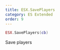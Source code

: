 ```yaml
---
title: ESX.SavePlayers
category: ES Extended
order: 9
---
```


```lua
ESX.SavePlayers(cb)
```

Save players


